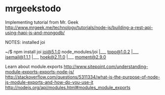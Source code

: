 # mrgeekstodo
Implementing tutorial from Mr. Geek 
http://www.mrgeek.me/technology/tutorials/node-js/building-a-rest-api-using-hapi-js-and-mongodb/

NOTES:
installed joi	

~/$ npm install joi
joi@5.1.0 node_modules/joi
|___ topo@1.0.2
|___ isemail@1.1.1
|___ hoek@2.11.0
|___ moment@2.9.0

Learn about module.exports
http://www.sitepoint.com/understanding-module-exports-exports-node-js/
http://stackoverflow.com/questions/5311334/what-is-the-purpose-of-node-js-module-exports-and-how-do-you-use-it
http://nodejs.org/api/modules.html#modules_module_exports
